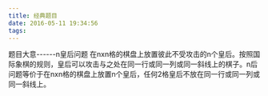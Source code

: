 ```yaml
---
title: 经典题目
date: 2016-05-11 19:34:56
tags:
---
```

题目大意------n皇后问题
  在nxn格的棋盘上放置彼此不受攻击的n个皇后。按照国际象棋的规则，皇后可以攻击与之处在同一行或同一列或同一斜线上的棋子。n后问题等价于在nxn格的棋盘上放置n个皇后，任何2格皇后不放在同一行或同一列或同一斜线上。



